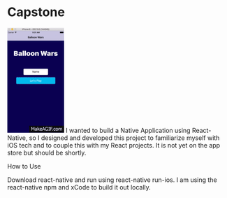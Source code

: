 # Capstone

![alt text](./balloonWars/images/BalloonWars.gif "Game Gif")
 I wanted to build a Native Application using React-Native, so I designed and developed this project to familiarize myself with iOS tech and to couple this with my React projects. It is not yet on the app store but should be shortly.

  How to Use

  Download react-native and run using react-native run-ios. I am using the react-native npm and xCode to build it out locally.
